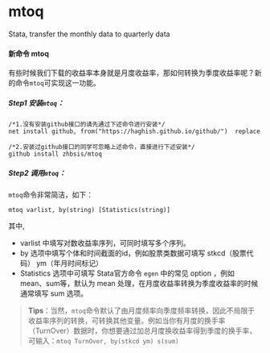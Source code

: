 # mtoq
Stata, transfer the monthly data to quarterly data


#### 新命令 mtoq

有些时候我们下载的收益率本身就是月度收益率，那如何转换为季度收益率呢？新的命令`mtoq`可实现这一功能。

##### Step1 安装`mtoq`：

```
/*1.没有安装github接口的请先通过下述命令进行安装*/
net install github, from("https://haghish.github.io/github/")  replace

/*2.安装过github接口的同学可忽略上述命令，直接进行下述安装*/
github install zhbsis/mtoq
```
##### Step2 调用`mtoq`：
`mtoq`命令非常简洁，如下：
```
mtoq varlist, by(string) [Statistics(string)]
```

其中,
* varlist 中填写对数收益率序列，可同时填写多个序列。
* by 选项中填写个体和时间截面的id，例如股票类数据可填写 stkcd（股票代码） ym（年月时间标记）
* Statistics 选项中可填写 Stata官方命令 `egen` 中的常见 option ，例如 mean、sum等，默认为 mean 处理，在月度收益率转换为季度收益率的时候通常填写 sum 选项。

> **Tips**：当然，`mtoq`命令默认了由月度频率向季度频率转换，因此不局限于收益率序列的转换，可转换其他变量。例如当你有月度的换手率（TurnOver）数据时，你想要通过加总月度换收益率得到季度的换手率，可输入：`mtoq TurnOver, by(stkcd ym) s(sum)`
